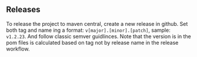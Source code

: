 ## Releases
To release the project to maven central, create a new release in github. 
Set both tag and name ing a format: `v[major].[minor].[patch]`, sample: `v1.2.23`. 
And follow classic semver guidlinces. Note that the version is in the pom files is 
calculated based on tag not by release name in the release workflow.

